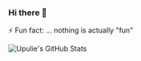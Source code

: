 ### Hi there 👋


⚡ Fun fact: ... nothing is actually "fun"

![Upulie's GitHub Stats](https://github-readme-stats.vercel.app/api?username=UpulieHan&show_icons=true&hide=stars)

